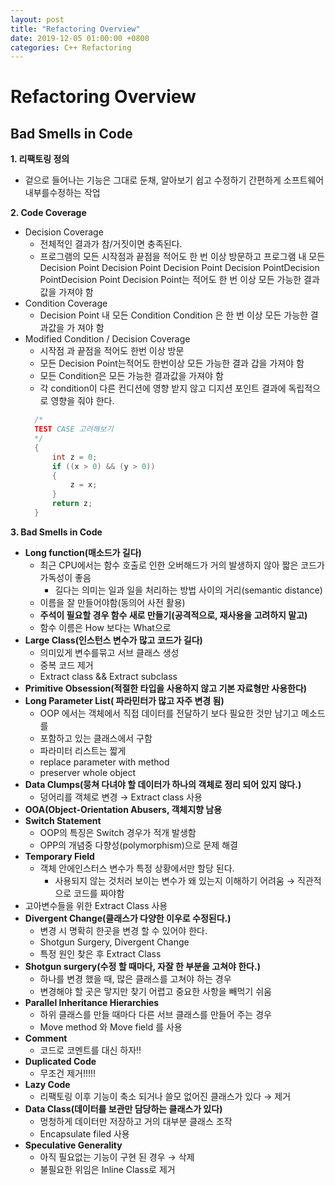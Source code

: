 ```yaml
---
layout: post
title: "Refactoring Overview"
date: 2019-12-05 01:00:00 +0800
categories: C++ Refactoring
---
```



# Refactoring Overview


## Bad Smells in Code

**1. 리팩토링 정의**
* 겉으로 들어나는 기능은 그대로 둔채, 알아보기 쉽고 수정하기 간편하게 소프트웨어내부를수정하는 작업

**2. Code Coverage**
* Decision Coverage
  + 전체적인 결과가 참/거짓이면 충족된다.
  + 프로그램의 모든 시작점과 끝점을 적어도 한 번 이상 방문하고 프로그램 내 모든 Decision Point Decision Point Decision Point Decision PointDecision PointDecision Point Decision Point는 적어도 한 번 이상 모든 가능한 결과값을 가져야 함
* Condition Coverage
  + Decision Point 내 모든 Condition Condition 은 한 번 이상 모든 가능한 결과값을 가 져야 함
* Modified Condition / Decision Coverage
  + 시작점 과 끝점을 적어도 한번 이상 방문
  + 모든 Decision Point는적어도 한번이상 모든 가능한 결과 갑을 가져야 함
  + 모든 Condition은 모든 가능한 결과값을 가져야 함
  + 각 condition이 다른 컨디션에 영향 받지 않고 디지션 포인트 결과에 독립적으로 영향을 줘야 한다.
  ```cpp
    /*
    TEST CASE 고려해보기
    */
    {
        int z = 0;
        if ((x > 0) && (y > 0))
        {
            z = x;
        }
        return z;
    }
  ```

**3. Bad Smells in Code**

* **Long function(매소드가 길다)**
  * 최근 CPU에서는 함수 호출로 인한 오버해드가 거의 발생하지 않아 짧은 코드가 가독성이 좋음
    * 길다는 의미는 일과 일을 처리하는 방법 사이의 거리(semantic distance)
  * 이름을 잘 만들어야함(동의어 사전 활용)
  * **주석이 필요할 경우 함수 새로 만들기(공격적으로, 재사용을 고려하지 말고)**
  * 함수 이름은 How 보다는 What으로
* **Large Class(인스턴스 변수가 많고 코드가 길다)**
  * 의미있게 변수를묶고 서브 클래스 생성
  * 중복 코드 제거
  * Extract class && Extract subclass
* **Primitive Obsession(적절한 타입을 사용하지 않고 기본 자료형만 사용한다)**
* **Long Parameter List( 파라민터가 많고 자주 변경 됨)**
  * OOP 에서는 객체에서 직접 데이터를 전달하기 보다 필요한 것만 남기고 메소드를
  * 포함하고 있는 클래스에서 구함
  * 파라미터 리스트는 짧게
  * replace parameter with method
  * preserver whole object
* **Data Clumps(뭉쳐 다녀야 할 데이터가 하나의 객체로 정리 되어 있지 않다.)**
  * 덩어리를 객체로 변경 → Extract class 사용
* **OOA(Object-Orientation Abusers, 객체지향 남용**
* **Switch Statement**
    * OOP의 특징은 Switch 경우가 적개 발생함
    * OPP의 개념중 다향성(polymorphism)으로 문제 해결
* **Temporary Field**
  * 객체 안에인스터스 변수가 특정 상황에서만 할당 된다.
      * 사용되지 않는 것처러 보이는 변수가 왜 있는지 이해하기 어려움 → 직관적으로 코드를 짜야함
* 고아변수들을 위한 Extract Class 사용
* **Divergent Change(클래스가 다양한 이우로 수정된다.)**
  * 변경 시 명확히 한곳을 변경 할 수 있어야 한다.
  * Shotgun Surgery, Divergent Change
  * 특정 원인 찾은 후 Extract Class
* **Shotgun surgery(수정 할 때마다, 자잘 한 부분을 고쳐야 한다.)**
  * 하나를 변경 했을 때, 많은 클래스를 고쳐야 하는 경우
  * 변경해야 할 곳은 맣지만 찾기 어렵고 중요한 사항을 빼먹기 쉬움
* **Parallel Inheritance Hierarchies**
  * 하위 클래스를 만들 때마다 다른 서브 클래스를 만들어 주는 경우
  * Move method 와 Move field 를 사용
* **Comment**
  * 코드로 코멘트를 대신 하자!!
* **Duplicated Code**
  * 무조건 제거!!!!!
* **Lazy Code**
  * 리팩토링 이후 기능이 축소 되거나 쓸모 없어진 클래스가 있다 → 제거
* **Data Class(데이터를 보관만 담당하는 클래스가 있다)**
  * 멍청하게 데이터만 저장하고 거의 대부분 클래스 조작
  * Encapsulate filed 사용
* **Speculative Generality**
  * 아직 필요없는 기능이 구현 된 경우 → 삭제
  * 불필요한 위임은 Inline Class로 제거